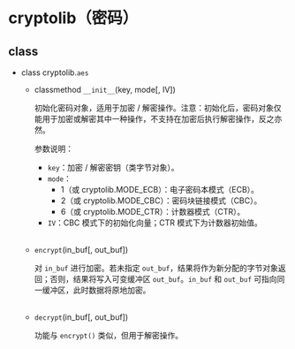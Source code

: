 # cryptolib（密码）

## class

- class cryptolib.`aes`

  - classmethod `__init__`(key, mode[, IV])
    
    初始化密码对象，适用于加密 / 解密操作。注意：初始化后，密码对象仅能用于加密或解密其中一种操作，不支持在加密后执行解密操作，反之亦然。
  
    参数说明：
    - `key`：加密 / 解密密钥（类字节对象）。
    - `mode`：
      - 1（或 cryptolib.MODE_ECB）：电子密码本模式（ECB）。
      - 2（或 cryptolib.MODE_CBC）：密码块链接模式（CBC）。
      - 6（或 cryptolib.MODE_CTR）：计数器模式（CTR）。
    - `IV`：CBC 模式下的初始化向量；CTR 模式下为计数器初始值。
<br><br>

  - `encrypt`(in_buf[, out_buf])
  
    对 `in_buf` 进行加密。若未指定 `out_buf`，结果将作为新分配的字节对象返回；否则，结果将写入可变缓冲区 `out_buf`。`in_buf` 和 `out_buf` 可指向同一缓冲区，此时数据将原地加密。
<br><br>

  - `decrypt`(in_buf[, out_buf])
  
    功能与 `encrypt()` 类似，但用于解密操作。
